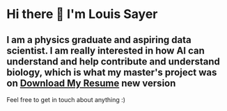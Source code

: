 # Hi there 👋 I'm Louis Sayer
## I am a physics graduate and aspiring data scientist. I am really interested in how AI can understand and help contribute and understand biology, which is what my master's project was on <a href="/files/betelgeuse_own.pdf" target="_blank">Download My Resume</a> new version

Feel free to get in touch about anything :)
